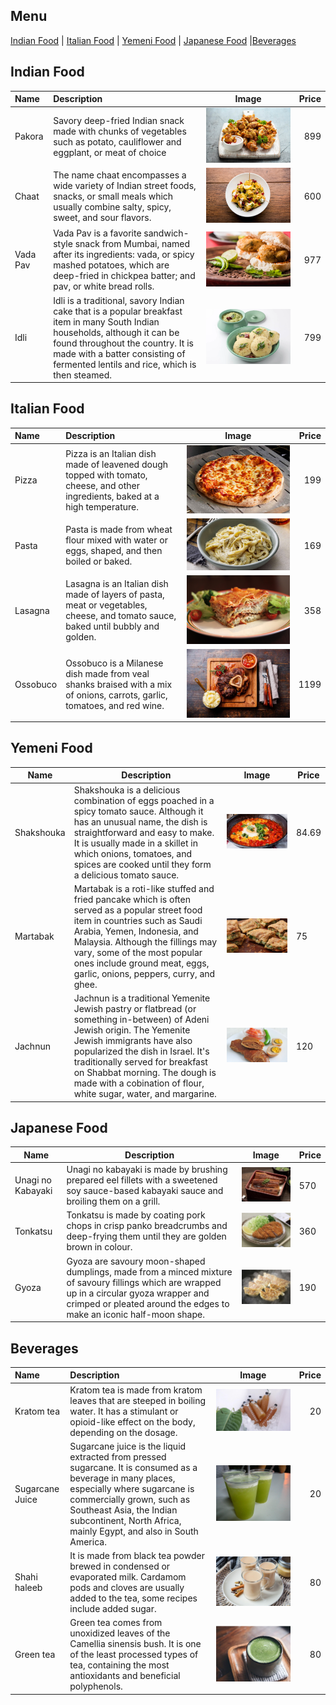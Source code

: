 ## Menu
[Indian Food](#indian-food) | [Italian Food](#italian-food) | [Yemeni Food](#yemeni-food) | [Japanese Food](#japanese-food) |[Beverages](#beverages)


## Indian Food

| Name     | Description                                                                                                                                                                                                                                             | Image                                | Price |
|:---------|:--------------------------------------------------------------------------------------------------------------------------------------------------------------------------------------------------------------------------------------------------------|--------------------------------------|------:|
| Pakora   | Savory deep-fried Indian snack made with chunks of vegetables such as potato, cauliflower and eggplant, or meat of choice                                                                                                                               | ![Pakora](images/pakora_img.jpg)     |   899 |        
| Chaat    | The name chaat encompasses a wide variety of Indian street foods, snacks, or small meals which usually combine salty, spicy, sweet, and sour flavors.                                                                                                   | ![Chaat](images/chaat_img.jpg)       |   600 |
| Vada Pav | Vada Pav is a favorite sandwich-style snack from Mumbai, named after its ingredients: vada, or spicy mashed potatoes, which are deep-fried in chickpea batter; and pav, or white bread rolls.                                                           | ![Vada Pav](images/vada_pav_img.jpg) |   977 |
| Idli     | Idli is a traditional, savory Indian cake that is a popular breakfast item in many South Indian households, although it can be found throughout the country. It is made with a batter consisting of fermented lentils and rice, which is then steamed.  | ![Idli](images/idli_img.jpg)         |   799 |

## Italian Food

| Name     | Description                                                                                                                      | Image                         | Price |
|:---------|:---------------------------------------------------------------------------------------------------------------------------------|-------------------------------|------:|
| Pizza    | Pizza is an Italian dish made of leavened dough topped with tomato, cheese, and other ingredients, baked at a high temperature.  | ![food1](images/pizza.jpg)    |   199 | 
| Pasta    | Pasta is made from wheat flour mixed with water or eggs, shaped, and then boiled or baked.                                       | ![food2](images/pasta.jpg)    |   169 |
| Lasagna  | Lasagna is an Italian dish made of layers of pasta, meat or vegetables, cheese, and tomato sauce, baked until bubbly and golden. | ![food3](images/lasagna.jpg)  |   358 |
| Ossobuco | Ossobuco is a Milanese dish made from veal shanks braised with a mix of onions, carrots, garlic, tomatoes, and red wine.         | ![food4](images/ossobuco.jpg) |  1199 |

## Yemeni Food

| Name       | Description                                                                                                                                                                                                                                           | Image                                | Price |
|------------|-------------------------------------------------------------------------------------------------------------------------------------------------------------------------------------------------------------------------------------------------------|--------------------------------------|----|
| Shakshouka | Shakshouka is a delicious combination of eggs poached in a spicy tomato sauce. Although it has an unusual name, the dish is straightforward and easy to make. It is usually made in a skillet in which onions, tomatoes, and spices are cooked until they form a delicious tomato sauce. | ![Shakshouka](images/shakshouka.jpg) | 84.69 |
| Martabak  | Martabak is a roti-like stuffed and fried pancake which is often served as a popular street food item in countries such as Saudi Arabia, Yemen, Indonesia, and Malaysia. Although the fillings may vary, some of the most popular ones include ground meat, eggs, garlic, onions, peppers, curry, and ghee. | ![Martabak](images/martabak.jpg)     | 75 |
| Jachnun    | Jachnun is a traditional Yemenite Jewish pastry or flatbread (or something in-between) of Adeni Jewish origin. The Yemenite Jewish immigrants have also popularized the dish in Israel. It's traditionally served for breakfast on Shabbat morning. The dough is made with a cobination of flour, white sugar, water, and margarine. | ![Jachnun](images/jachnun.jpg)       | 120 |

## Japanese Food

| Name              | Description                                                                                                                                                                                                                                                       | Image                            | Price |
|-------------------|-------------------------------------------------------------------------------------------------------------------------------------------------------------------------------------------------------------------------------------------------------------------|----------------------------------|-------|
| Unagi no Kabayaki | Unagi no kabayaki is made by brushing prepared eel fillets with a sweetened soy sauce-based kabayaki sauce and broiling them on a grill.                                                                                                                          | ![Unagi](images/unagi.png)       | 570   |
| Tonkatsu          | Tonkatsu is made by coating pork chops in crisp panko breadcrumbs and deep-frying them until they are golden brown in colour.                                                                                                                                     | ![Tonkatsu](images/tonkatsu.png) | 360   |
| Gyoza             | Gyoza are savoury moon-shaped dumplings, made from a minced mixture of savoury fillings which are wrapped up in a circular gyoza wrapper and crimped or pleated around the edges to make an iconic half-moon shape. | ![Gyoza](images/gyoza.png)       | 190    | 

## Beverages
| Name       | Description                                                                                                                                             | Image                     | Price |
|:-----------|:--------------------------------------------------------------------------------------------------------------------------------------------------------|---------------------------|------:|
| Kratom tea | Kratom tea is made from kratom leaves that are steeped in boiling water. It has a stimulant or opioid-like effect on the body, depending on the dosage. | ![bev1](images/tommy.jpg) |    20 | 
| Sugarcane Juice | Sugarcane juice is the liquid extracted from pressed sugarcane. It is consumed as a beverage in many places, especially where sugarcane is commercially grown, such as Southeast Asia, the Indian subcontinent, North Africa, mainly Egypt, and also in South America. | ![food1](images/sugarcanejuice_img.jpg) |    20 |        
| Shahi haleeb |It is made from black tea powder brewed in condensed or evaporated milk. Cardamom pods and cloves are usually added to the tea, some recipes include added sugar. | ![Shahi haleeb](images/milk-tea.jpg) | 80 |
|Green tea | Green tea comes from unoxidized leaves of the Camellia sinensis bush. It is one of the least processed types of tea, containing the most antioxidants and beneficial polyphenols.| ![Green Tea](images/greentea.png) | 80    |

